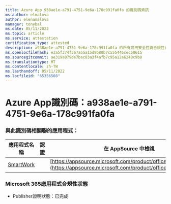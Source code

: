 ```yaml
---
title: Azure App 938ae1e-a791-4751-9e6a-178c991fa0fa 的識別碼資訊
ms.author: elmalova
author: elenamalova
manager: tonybal
ms.date: 05/11/2022
ms.topic: article
ms.service: attestation
certification_type: attested
description: a938ae1e-a791-4751-9e6a-178c991fa0fa 的所有可用安全性與合規性資訊。
ms.openlocfilehash: e3a5f374f367a5aa15d9b80b7c555446cec58615
ms.sourcegitcommit: ae319a079de7bac03a3f4afb7c95a12a6248c9b0
ms.translationtype: MT
ms.contentlocale: zh-TW
ms.lasthandoff: 05/11/2022
ms.locfileid: "65356508"
---
```

# <a name="azure-app-id-a938ae1e-a791-4751-9e6a-178c991fa0fa"></a>Azure App識別碼：a938ae1e-a791-4751-9e6a-178c991fa0fa


### <a name="apps-associated-with-this-id"></a>與此識別碼相關聯的應用程式：
| **應用程式名稱** | **認證** | **在 AppSource 中檢視** |
|--------------|---------------|-----------------------|
| [SmartWork](../forward/WA200001149.md) |  | [https://appsource.microsoft.com/product/office/WA200001149](https://appsource.microsoft.com/product/office/WA200001149) |

### <a name="microsoft-365-app-compliance-status"></a>Microsoft 365應用程式合規性狀態
- Publisher證明狀態：已完成
